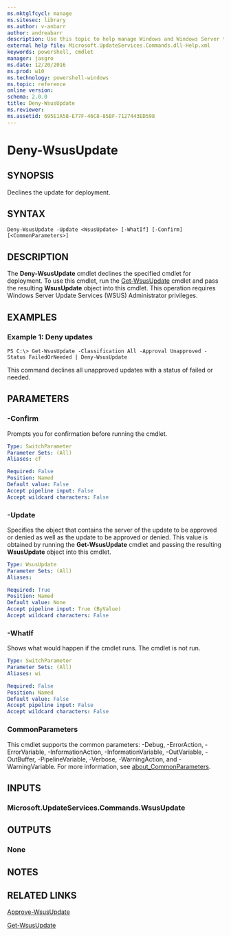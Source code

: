 ```yaml
---
ms.mktglfcycl: manage
ms.sitesec: library
ms.author: v-anbarr
author: andreabarr
description: Use this topic to help manage Windows and Windows Server technologies with Windows PowerShell.
external help file: Microsoft.UpdateServices.Commands.dll-Help.xml
keywords: powershell, cmdlet
manager: jasgro
ms.date: 12/20/2016
ms.prod: w10
ms.technology: powershell-windows
ms.topic: reference
online version: 
schema: 2.0.0
title: Deny-WsusUpdate
ms.reviewer:
ms.assetid: 695E1A58-E77F-46C8-85BF-7127443ED598
---
```


# Deny-WsusUpdate

## SYNOPSIS
Declines the update for deployment.

## SYNTAX

```
Deny-WsusUpdate -Update <WsusUpdate> [-WhatIf] [-Confirm] [<CommonParameters>]
```

## DESCRIPTION
The **Deny-WsusUpdate** cmdlet declines the specified cmdlet for deployment.
To use this cmdlet, run the [Get-WsusUpdate](./Get-WsusUpdate.md) cmdlet and pass the resulting **WsusUpdate** object into this cmdlet.
This operation requires Windows Server Update Services (WSUS) Administrator privileges.

## EXAMPLES

### Example 1: Deny updates
```
PS C:\> Get-WsusUpdate -Classification All -Approval Unapproved -Status FailedOrNeeded | Deny-WsusUpdate
```

This command declines all unapproved updates with a status of failed or needed.

## PARAMETERS

### -Confirm
Prompts you for confirmation before running the cmdlet.

```yaml
Type: SwitchParameter
Parameter Sets: (All)
Aliases: cf

Required: False
Position: Named
Default value: False
Accept pipeline input: False
Accept wildcard characters: False
```

### -Update
Specifies the object that contains the server of the update to be approved or denied as well as the update to be approved or denied.
This value is obtained by running the **Get-WsusUpdate** cmdlet and passing the resulting **WsusUpdate** object into this cmdlet.

```yaml
Type: WsusUpdate
Parameter Sets: (All)
Aliases: 

Required: True
Position: Named
Default value: None
Accept pipeline input: True (ByValue)
Accept wildcard characters: False
```

### -WhatIf
Shows what would happen if the cmdlet runs.
The cmdlet is not run.

```yaml
Type: SwitchParameter
Parameter Sets: (All)
Aliases: wi

Required: False
Position: Named
Default value: False
Accept pipeline input: False
Accept wildcard characters: False
```

### CommonParameters
This cmdlet supports the common parameters: -Debug, -ErrorAction, -ErrorVariable, -InformationAction, -InformationVariable, -OutVariable, -OutBuffer, -PipelineVariable, -Verbose, -WarningAction, and -WarningVariable. For more information, see [about_CommonParameters](http://go.microsoft.com/fwlink/?LinkID=113216).

## INPUTS

### Microsoft.UpdateServices.Commands.WsusUpdate

## OUTPUTS

### None

## NOTES

## RELATED LINKS

[Approve-WsusUpdate](./Approve-WsusUpdate.md)

[Get-WsusUpdate](./Get-WsusUpdate.md)

